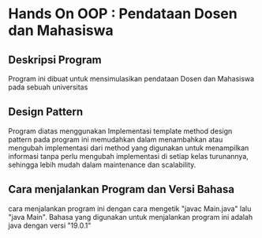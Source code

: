 # Hands On OOP : Pendataan Dosen dan Mahasiswa

## Deskripsi Program
Program ini dibuat untuk mensimulasikan pendataan Dosen dan Mahasiswa pada sebuah universitas



## Design Pattern

Program diatas menggunakan Implementasi template method design pattern pada program ini memudahkan dalam menambahkan atau mengubah implementasi dari method yang digunakan untuk menampilkan informasi tanpa perlu mengubah implementasi di setiap kelas turunannya, sehingga lebih mudah dalam maintenance dan scalability.


## Cara menjalankan Program dan Versi Bahasa
cara menjalankan program ini dengan cara mengetik "javac Main.java" lalu "java Main". Bahasa yang digunakan untuk menjalankan program ini adalah java dengan versi "19.0.1"


